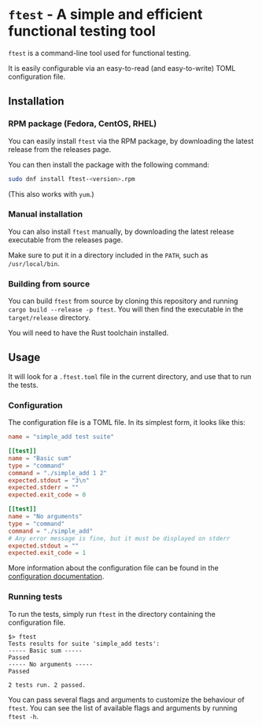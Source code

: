 # `ftest` - A simple and efficient functional testing tool

`ftest` is a command-line tool used for functional testing.

It is easily configurable via an easy-to-read (and easy-to-write) TOML configuration file.

## Installation

### RPM package (Fedora, CentOS, RHEL)

You can easily install `ftest` via the RPM package, by downloading the latest release from the releases page.

You can then install the package with the following command:

```bash
sudo dnf install ftest-<version>.rpm
```

(This also works with `yum`.)

### Manual installation

You can also install `ftest` manually, by downloading the latest release executable from the releases page.

Make sure to put it in a directory included in the `PATH`, such as `/usr/local/bin`.

### Building from source

You can build `ftest` from source by cloning this repository and running `cargo build --release -p ftest`. You will then find the executable in the `target/release` directory.

You will need to have the Rust toolchain installed.

## Usage

It will look for a `.ftest.toml` file in the current directory, and use that to run the tests.

### Configuration

The configuration file is a TOML file. In its simplest form, it looks like this:

```toml
name = "simple_add test suite"

[[test]]
name = "Basic sum"
type = "command"
command = "./simple_add 1 2"
expected.stdout = "3\n"
expected.stderr = ""
expected.exit_code = 0

[[test]]
name = "No arguments"
type = "command"
command = "./simple_add"
# Any error message is fine, but it must be displayed on stderr
expected.stdout = ""
expected.exit_code = 1
```

More information about the configuration file can be found in the [configuration documentation](docs/configuration.md).

### Running tests

To run the tests, simply run `ftest` in the directory containing the configuration file.

```
$> ftest
Tests results for suite 'simple_add tests':
----- Basic sum -----
Passed
----- No arguments -----
Passed

2 tests run. 2 passed.
```

You can pass several flags and arguments to customize the behaviour of `ftest`. You can see the list of available flags and arguments by running `ftest -h`.

